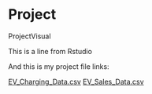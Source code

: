 # Project
ProjectVisual



This is a line from Rstudio








And this is my project file links:

[EV_Charging_Data.csv]()
[EV_Sales_Data.csv]()
